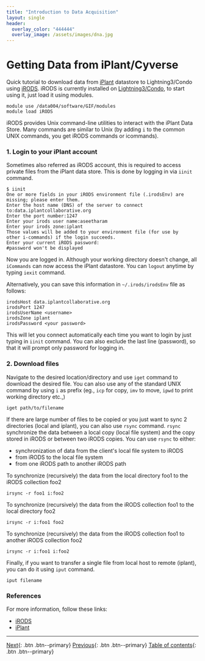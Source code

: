 ```yaml
---
title: "Introduction to Data Acquisition"
layout: single
header:
  overlay_color: "444444"
  overlay_image: /assets/images/dna.jpg
---
```


# Getting Data from iPlant/Cyverse

Quick tutorial to download data from [iPlant](https://en.wikipedia.org/wiki/IPlant_Collaborative) datastore to Lightning3/Condo using [iRODS](https://irods.org/). iRODS is currently installed on [Lightning3/Condo](https://www.hpc.iastate.edu/guides/condo-2017), to start using it, just load it using modules.

```
module use /data004/software/GIF/modules
module load iRODS
```

iRODS provides Unix command-line utilities to interact with the iPlant Data Store. Many commands are similar to Unix (by adding <code>i</code> to the common UNIX commands, you get iRODS commands or icommands).

### 1. Login to your iPlant account ###

Sometimes also referred as iRODS account, this is required to access private files from the iPlant data store. This is done by logging in via `iinit` command.

```
$ iinit
One or more fields in your iRODS environment file (.irodsEnv) are
missing; please enter them.
Enter the host name (DNS) of the server to connect to:data.iplantcollaborative.org
Enter the port number:1247
Enter your irods user name:aseetharam
Enter your irods zone:iplant
Those values will be added to your environment file (for use by
other i-commands) if the login succeeds.
Enter your current iRODS password:
#password won't be displayed
```

Now you are logged in. Although your working directory doesn't change, all `iCommands` can now access the iPlant datastore.
You can `logout` anytime by typing `iexit` command.

Alternatively, you can save this information in `~/.irods/irodsEnv` file as follows:

```
irodsHost data.iplantcollaborative.org
irodsPort 1247
irodsUserName <username>
irodsZone iplant
irodsPassword <your password>
```

This will let you connect automatically each time you want to login by just typing in `iinit` command. You can also exclude the last line (password), so that it will prompt only password for logging in.

### 2. Download files ###

Navigate to the desired location/directory and use `iget` command to download the desired file. You can also use any of the standard UNIX command by using `i` as prefix (eg., `icp` for copy, `imv` to move, `ipwd` to print working directory etc.,)

```
iget path/to/filename
```

 If there are large number of files to be copied or you just want to sync 2 directories (local and iplant), you can also use `rsync` command. `rsync`
synchronize the data between a local copy (local file system) and the copy stored in iRODS or between two iRODS copies. You can use `rsync` to either:
- synchronization of data from the client's local file system to iRODS
- from iRODS to the local file system
- from one iRODS path to another iRODS path

To synchronize (recursively) the data from the local directory foo1 to the iRODS collection foo2

```
irsync -r foo1 i:foo2
```

To synchronize (recursively) the data from the iRODS collection foo1 to the local directory foo2

```
irsync -r i:foo1 foo2
```

To synchronize (recursively) the data from the iRODS collection foo1 to another iRODS collection foo2

```
irsync -r i:foo1 i:foo2
```

Finally, if you want to transfer a single file from local host to remote (iplant), you can do it using `iput` command.

```
iput filename
```

### References ###
For more information, follow these links:

* [iRODS](https://www.irods.org/index.php/icommands|irods.org)
* [iPlant](https://pods.iplantcollaborative.org/wiki/display/start/Using+icommands|pods.iplantcollaborative.org)


---

[Next](sra.md){: .btn  .btn--primary}
[Previous](file-transfer-using-globus-connect-personal-gcp.md){: .btn  .btn--primary}
[Table of contents](../dAc_introduction.md){: .btn  .btn--primary}
